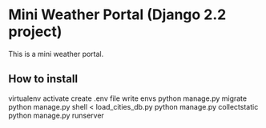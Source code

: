 # Mini Weather Portal (Django 2.2 project)

This is a mini weather portal.

## How to install
virtualenv
activate
create .env file
write envs
python manage.py migrate
python manage.py shell < load_cities_db.py
python manage.py collectstatic
python manage.py runserver
